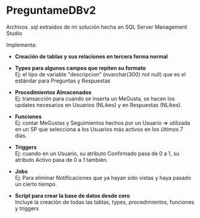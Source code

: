 # PreguntameDBv2
Archivos .sql extraídos de mi solución hecha en SQL Server Management Studio

Implementa:
* **Creación de tablas y sus relaciones en tercera forma normal**

* **Types para algunos campos que repiten su formato**  
Ej: el tipo de variable "descripcion" (nvarchar(300) not null) que es el estándar para Preguntas y Respuestas

* **Procedimientos Almacenados**  
Ej: transacción para cuando se inserta un MeGusta, se hacen los updates necesarios en Usuarios (NLikes) y en Respuestas (NLikes).

* **Funciones**  
Ej: contar MeGustas y Seguimientos hechos por un Usuario => utilizada en un SP que selecciona a los Usuarios más activos en los últimos 7 días.

* **Triggers**  
Ej: cuando en un Usuario, su atributo Confirmado pasa de 0 a 1, su atributo Activo pasa de 0 a 1 también.

* **Jobs**  
Ej: Para eliminar Notificaciones que ya hayan sido vistas y haya pasado un cierto tiempo.

* **Script para crear la base de datos desde cero**  
Incluye la creación de todas las tablas, types, procedimientos, funciones y triggers
